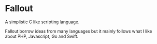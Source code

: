 #  Fallout

A simplistic C like scripting language.

Fallout borrow ideas from many languages but it mainly follows what I like about PHP, Javascript, Go and Swift.  



